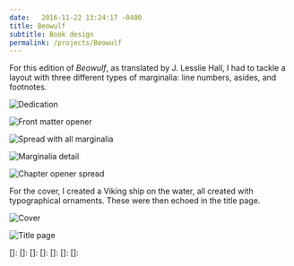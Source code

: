 ```yaml
---
date:   2016-11-22 13:24:17 -0400
title: Beowulf
subtitle: Book design
permalink: /projects/Beowulf
---
```

For this edition of *Beowulf*, as translated by J. Lesslie Hall, I had to tackle a layout with three different types of marginalia: line numbers, asides, and footnotes.

![Dedication](beo-ded)

![Front matter opener](beo-fm)

![Spread with all marginalia](beo-marginalia)

![Marginalia detail](beo-marginalia-dt)

![Chapter opener spread](beo-chap-open)

For the cover, I created a Viking ship on the water, all created with typographical ornaments. These were then echoed in the title page.

![Cover]()

![Title page]()

[]:
[]:
[]:
[]:
[]:
[]:
[]: